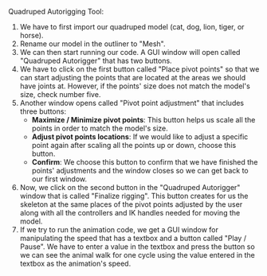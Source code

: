 Quadruped Autorigging Tool:

1. We have to first import our quadruped model (cat, dog, lion, tiger, or horse). <br>
2. Rename our model in the outliner to "Mesh". <br>
3. We can then start running our code. A GUI window will open called "Quadruped Autorigger" that has two buttons.<br>
4. We have to click on the first button called "Place pivot points" so that we can start adjusting the points that are located at the areas we should have joints at. However, if the points' size does not match the model's size, check number five.<br>
5. Another window opens called "Pivot point adjustment" that includes three buttons:<br>
    - **Maximize / Minimize pivot points**: This button helps us scale all the points in order to match the model's size.<br>
    - **Adjust pivot points locations**: If we would like to adjust a specific point again after scaling all the points up or down, choose this button.<br>
    - **Confirm**: We choose this button to confirm that we have finished the points' adjustments and the window closes so we can get back to our first window.<br>
6. Now, we click on the second button in the "Quadruped Autorigger" window that is called "Finalize rigging". This button creates for us the skeleton at the same places of the pivot points adjusted by the user along with all the controllers and IK handles needed for moving the model.<br>
7. If we try to run the animation code, we get a GUI window for manipulating the speed that has a textbox and a button called "Play / Pause". We have to enter a value in the textbox and press the button so we can see the animal walk for one cycle using the value entered in the textbox as the animation's speed.<br>
